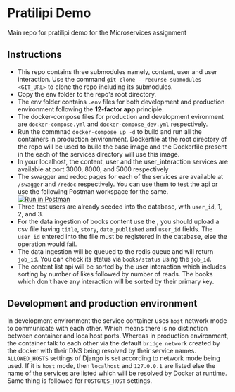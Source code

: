 # Pratilipi Demo
Main repo for pratilipi demo for the Microservices assignment

## Instructions
- This repo contains three submodules namely, content, user and user interaction. Use the command ```git clone --recurse-submodules <GIT_URL>``` to clone the repo including its submodules.
- Copy the env folder to the repo's root directory.
- The env folder contains ```.env``` files for both development and production environment following the **12-factor app** principle.
- The docker-compose files for production and development evironment are ```docker-compose.yml``` and ```docker-compose_dev.yml``` respectively.
- Run the commnad ```docker-compose up -d``` to build and run all the containers in production environment. Dockerfile at the root directory of the repo will be used to build the base image and the Dockerfile present in the each of the services directory will use this image.
- In your localhost, the content, user and the user_interaction services are available at port 3000, 8000, and 5000 respectively
- The swagger and redoc pages for each of the services are available at ```/swagger``` and ```/redoc``` respectively. You can use
them to test the api or use the following Postman workspace for the same.  
[![Run in Postman](https://run.pstmn.io/button.svg)](https://app.getpostman.com/run-collection/16666163-797abd7a-e24a-41e1-924b-86d8ef728bf5?action=collection%2Ffork&collection-url=entityId%3D16666163-797abd7a-e24a-41e1-924b-86d8ef728bf5%26entityType%3Dcollection%26workspaceId%3D182ae809-bc94-433f-bcf4-3d5a844532bc)
- Three test users are already seeded into the database, with ```user_id```, 1, 2, and 3.
- For the data ingestion of books content use the , you should upload a csv file having ```title```, ```story```, ```date_published``` and ```user_id``` fields.
The ```user_id``` entered into the file must be registered in the database, else the operation would fail.
- The data ingestion will be queued to the redis queue and will return ```job_id```. You can check its status via ```books/status``` using the ```job_id```.
- The content list api will be sorted by the user interaction which includes sorting by number of likes followed by number of reads. The books which don't have any interaction will be sorted by their primary key.

## Development and production environment
In development environment the service container uses ``host`` network mode to communicate with each other. 
Which means there is no distinction between container and localhost ports.
Whereas in production environment, the container talk to each other via the default ```bridge network``` created by the docker with their DNS being resolved by their service names.
```ALLOWED_HOSTS``` settings of Django is set according to network mode being used. If it is ```host``` mode, then ```localhost``` and ```127.0.0.1``` are listed else the name of the
services are listed which will be resolved by Docker at runtime. Same thing is followed for ```POSTGRES_HOST``` settings.
